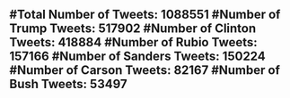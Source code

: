 #Total Number of Tweets: 1088551 
#Number of Trump Tweets: 517902
#Number of Clinton Tweets: 418884
#Number of Rubio Tweets: 157166
#Number of Sanders Tweets: 150224
#Number of Carson Tweets: 82167
#Number of Bush Tweets: 53497
---
